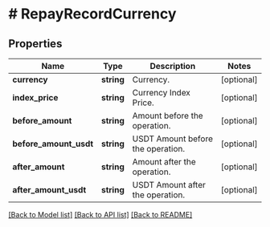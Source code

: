 # # RepayRecordCurrency

## Properties

Name | Type | Description | Notes
------------ | ------------- | ------------- | -------------
**currency** | **string** | Currency. | [optional] 
**index_price** | **string** | Currency Index Price. | [optional] 
**before_amount** | **string** | Amount before the operation. | [optional] 
**before_amount_usdt** | **string** | USDT Amount before the operation. | [optional] 
**after_amount** | **string** | Amount after the operation. | [optional] 
**after_amount_usdt** | **string** | USDT Amount after the operation. | [optional] 

[[Back to Model list]](../../README.md#documentation-for-models) [[Back to API list]](../../README.md#documentation-for-api-endpoints) [[Back to README]](../../README.md)
